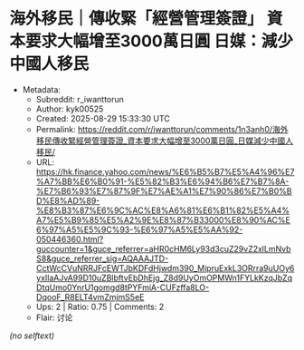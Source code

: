 # 海外移民｜傳收緊「經營管理簽證」 資本要求大幅增至3000萬日圓 日媒：減少中國人移民

- Metadata:
  - Subreddit: r_iwanttorun
  - Author: kyk00525
  - Created: 2025-08-29 15:33:30 UTC
  - Permalink: https://reddit.com/r/iwanttorun/comments/1n3anh0/海外移民傳收緊經營管理簽證_資本要求大幅增至3000萬日圓_日媒減少中國人移民/
  - URL: https://hk.finance.yahoo.com/news/%E6%B5%B7%E5%A4%96%E7%A7%BB%E6%B0%91-%E5%82%B3%E6%94%B6%E7%B7%8A-%E7%B6%93%E7%87%9F%E7%AE%A1%E7%90%86%E7%B0%BD%E8%AD%89-%E8%B3%87%E6%9C%AC%E8%A6%81%E6%B1%82%E5%A4%A7%E5%B9%85%E5%A2%9E%E8%87%B33000%E8%90%AC%E6%97%A5%E5%9C%93-%E6%97%A5%E5%AA%92-050446360.html?guccounter=1&guce_referrer=aHR0cHM6Ly93d3cuZ29vZ2xlLmNvbS8&guce_referrer_sig=AQAAAJTD-CctWcCVuNRRJFcEWTJbKDFdHjwdm390_MipruExkL3ORrra9uUOy6yxIlaAJvA99D10uZBlbftvEbDhEjg_Z8d9UyOmOPMWn1FYLkKzqJbZqDtqUmo0YnrU1gomgd8tPYFmiA-CUFzffa8LO-DqooF_R8ELT4vmZmjmS5eE
  - Ups: 2 | Ratio: 0.75 | Comments: 2
  - Flair: 讨论

_(no selftext)_
